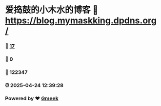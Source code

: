 # 爱捣鼓的小木水的博客 :link: https://blog.mymaskking.dpdns.org/ 
### :page_facing_up: [17](https://blog.mymaskking.dpdns.org//tag.html) 
### :speech_balloon: 0 
### :hibiscus: 122347 
### :alarm_clock: 2025-04-24 12:39:28 
### Powered by :heart: [Gmeek](https://github.com/Meekdai/Gmeek)
